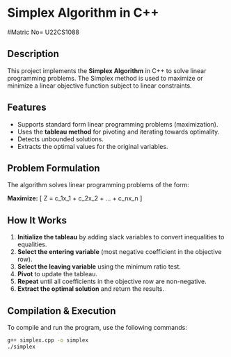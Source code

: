 # Simplex Algorithm in C++
#Matric No= U22CS1088

## Description
This project implements the **Simplex Algorithm** in C++ to solve linear programming problems. The Simplex method is used to maximize or minimize a linear objective function subject to linear constraints.

## Features
- Supports standard form linear programming problems (maximization).
- Uses the **tableau method** for pivoting and iterating towards optimality.
- Detects unbounded solutions.
- Extracts the optimal values for the original variables.

## Problem Formulation
The algorithm solves linear programming problems of the form:

**Maximize:**
\[ Z = c_1x_1 + c_2x_2 + ... + c_nx_n \]

## How It Works
1. **Initialize the tableau** by adding slack variables to convert inequalities to equalities.
2. **Select the entering variable** (most negative coefficient in the objective row).
3. **Select the leaving variable** using the minimum ratio test.
4. **Pivot** to update the tableau.
5. **Repeat** until all coefficients in the objective row are non-negative.
6. **Extract the optimal solution** and return the results.

## Compilation & Execution
To compile and run the program, use the following commands:

```sh
g++ simplex.cpp -o simplex
./simplex
```


